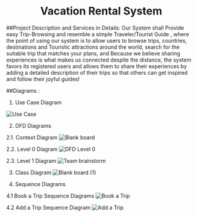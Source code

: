 <h1 align="center" > Vacation Rental System </h1>

##Project Description and Services in Details:
Our System shall Provide easy Trip-Browsing and  resemble a simple Traveler/Tourist Guide  , where the point of using our system is to allow users to browse trips, countries, destinations and Touristic attractions around the world, search for the suitable trip that matches your plans, and Because we believe sharing experiences is what makes us connected despite the distance, the system favors its registered users and allows them to share their experiences by adding a detailed description of their trips so that others can get inspired and follow their joyful guides!

##Diagrams :
1.	Use Case Diagram

![Use Case](https://user-images.githubusercontent.com/92337927/220678380-1ec9b8c3-8883-4bc9-a4a7-213e86a217be.jpg)


2.	DFD Diagrams

2.1.	Context Diagram
![Blank board](https://user-images.githubusercontent.com/92337927/220666697-d662226a-5679-47bd-9dbd-47efb555b5e1.png)

2.2.	Level 0 Diagram 
![DFD Level 0](https://user-images.githubusercontent.com/92337927/220678375-203ef629-9615-4172-8713-bbae8f1da9a9.png)

2.3.	Level 1 Diagram
![Team brainstorm](https://user-images.githubusercontent.com/92337927/220666589-eb2d0f2f-3f19-4a98-8d4a-8a53a0e11a6e.png)

3.	Class Diagram
![Blank board (1)](https://user-images.githubusercontent.com/92337927/220666808-e30f6bc8-d05d-4fb1-a5cd-4d44ba075c2d.png)

4.	Sequence Diagrams

4.1	Book a Trip Sequence Diagrams
![Book a Trip](https://user-images.githubusercontent.com/92337927/220666420-dd0a68d8-c8ea-41cd-baef-3029e7644a15.png)

4.2	Add a Trip Sequence Diagram
![Add a Trip](https://user-images.githubusercontent.com/92337927/220666152-0f25db49-a0c5-4e1e-936b-0e5966abae9b.png)
